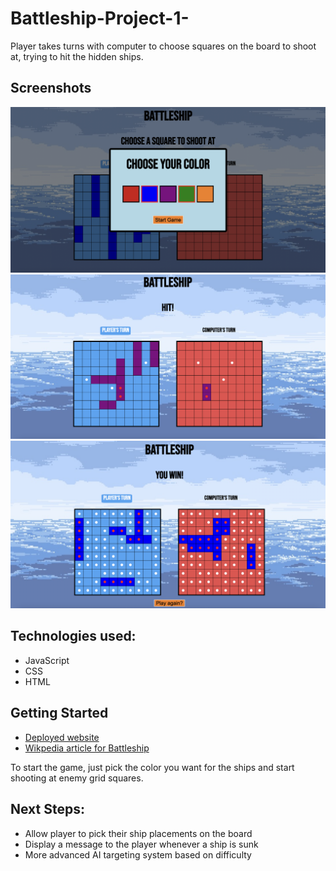 # Battleship-Project-1-

Player takes turns with computer to choose squares on the board to shoot at, trying to hit the hidden ships.

## Screenshots
![alt text](/screenshots/startscreen.png)
![alt text](/screenshots/gameplayscreen.png)
![alt text](/screenshots/winscreen.png)

## Technologies used:
- JavaScript
- CSS 
- HTML

## Getting Started
- [Deployed website](https://liamdraper.github.io/Battleship-Project-1-/)
- [Wikpedia article for Battleship](https://en.wikipedia.org/wiki/Battleship_(game))

To start the game, just pick the color you want for the ships and start shooting at enemy grid squares.

## Next Steps:
- Allow player to pick their ship placements on the board
- Display a message to the player whenever a ship is sunk
- More advanced AI targeting system based on difficulty
